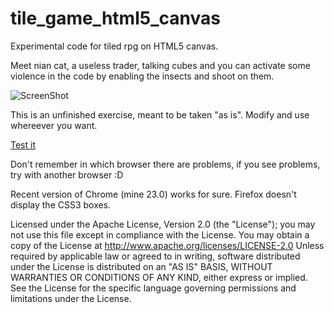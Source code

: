 tile_game_html5_canvas
=============

Experimental code for tiled rpg on HTML5 canvas.

Meet nian cat, a useless trader, talking cubes and you can activate some violence in the code by enabling
the insects and shoot on them.

![ScreenShot](https://raw.github.com/i-schuetz/tile_game_html5_canvas/master/game_img.jpg)


This is an unfinished exercise, meant to be taken "as is". Modify and use whereever you want.

[Test it](http://ivanschuetz.com/game/)

Don't remember in which browser there are problems, if you see problems, try with another browser :D

Recent version of Chrome (mine 23.0) works for sure. Firefox doesn't display the CSS3 boxes.

Licensed under the Apache License, Version 2.0 (the "License");
you may not use this file except in compliance with the License.
You may obtain a copy of the License at
http://www.apache.org/licenses/LICENSE-2.0
Unless required by applicable law or agreed to in writing, software
distributed under the License is distributed on an "AS IS" BASIS,
WITHOUT WARRANTIES OR CONDITIONS OF ANY KIND, either express or implied.
See the License for the specific language governing permissions and
limitations under the License.